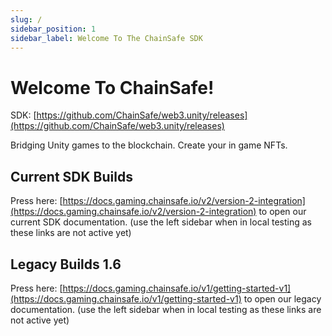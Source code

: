 ```yaml
---
slug: /
sidebar_position: 1
sidebar_label: Welcome To The ChainSafe SDK
---
```


# Welcome To ChainSafe!

SDK: [https://github.com/ChainSafe/web3.unity/releases](https://github.com/ChainSafe/web3.unity/releases)

Bridging Unity games to the blockchain. Create your in game NFTs.

## Current SDK Builds

Press here: [https://docs.gaming.chainsafe.io/v2/version-2-integration](https://docs.gaming.chainsafe.io/v2/version-2-integration) to open our current SDK documentation. (use the left sidebar when in local testing as these links are not active yet)

## Legacy Builds 1.6

Press here: [https://docs.gaming.chainsafe.io/v1/getting-started-v1](https://docs.gaming.chainsafe.io/v1/getting-started-v1) to open our legacy documentation. (use the left sidebar when in local testing as these links are not active yet)